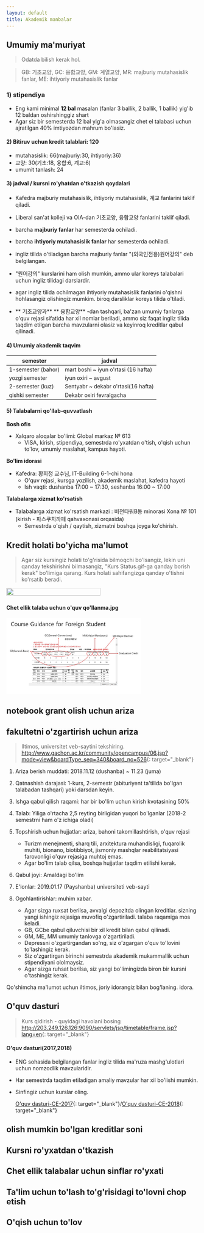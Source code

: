```yaml
---
layout: default
title: Akademik manbalar
---
```


## Umumiy ma'muriyat
 
> Odatda bilish kerak hol.

> GB: 기초교양, GC: 융합교양, GM: 계열교양, MR: majburiy mutahasislik fanlar, ME: ihtiyoriy mutahasislik fanlar

### 1) stipendiya
- Eng kami minimal **12 bal** masalan (fanlar 3 ballik, 2 ballik, 1 ballik) yig'ib 12 baldan oshirshinggiz shart 
- Agar siz bir semesterda 12 bal yig'a olmasangiz chet el talabasi uchun ajratilgan 40% imtiyozdan mahrum bo'lasiz. 

#### 2) Bitiruv uchun kredit talablari: 120
- mutahasislik: 66(majburiy:30, ihtiyoriy:36)
- 교양: 30(기초:18, 융합:6, 계교:6)
- umumit tanlash: 24

#### 3) jadval / kursni ro'yhatdan o'tkazish qoydalari
- Kafedra majburiy mutahasislik, ihtiyoriy mutahasislik, 계교 fanlarini taklif qiladi.
- Liberal san'at kolleji va  OIA-dan 기초교양, 융합교양 fanlarini taklif qiladi.
- barcha **majburiy fanlar** har semesterda ochiladi.
- barcha **ihtiyoriy mutahasislik fanlar** har semesterda ochiladi.
- ingliz tilida o'tiladigan barcha majburiy fanlar "(외국인전용)원어강의" deb belgilangan.
- "원어강의" kurslarini ham olish mumkin, ammo ular koreys talabalari uchun ingliz tilidagi darslardir.

- agar ingliz tilida ochilmagan ihtiyoriy mutahasislik fanlarini o'qishni hohlasangiz olishingiz mumkim. biroq darsliklar koreys tilida o'tiladi.
- ** 기초교양과** ** 융합교양** -dan tashqari, ba'zan umumiy fanlarga o'quv rejasi sifatida har xil nomlar beriladi, ammo siz faqat ingliz tilida taqdim etilgan barcha mavzularni olasiz va keyinroq kreditlar qabul qilinadi.


#### 4) Umumiy akademik taqvim

|semester|jadval|
|---|---|
|1-semester (bahor)|mart boshi ~ iyun o'rtasi (16 hafta)|
|yozgi semester| iyun oxiri ~ avgust|
|2-semester (kuz)| Sentyabr ~ dekabr o'rtasi(16 hafta)|
|qishki semester| Dekabr oxiri fevralgacha|

#### 5) Talabalarni qo'llab-quvvatlash
**Bosh ofis**
- Xalqaro aloqalar bo'limi: Global markaz № 613
  - VISA, kirish, stipendiya, semestrda ro'yxatdan o'tish, o'qish uchun to'lov, umumiy maslahat, kampus hayoti.

**Bo'lim idorasi**
 - Kafedra: 황희정 교수님, IT-Building 6-1-chi hona
   - O'quv rejasi, kursga yozilish, akademik maslahat, kafedra hayoti
   - Ish vaqti: dushanba 17:00 ~ 17:30, seshanba 16:00 ~ 17:00

**Talabalarga xizmat ko'rsatish**
- Talabalarga xizmat ko'rsatish markazi : 비전타워B동 minorasi Xona № 101 (kirish - 파스쿠치까페 qahvaxonasi orqasida)
  - Semestrda o'qish / qaytish, xizmatni boshqa joyga ko'chirish.

 ## Kredit holati bo'yicha ma'lumot
 > Agar siz kursingiz holati to'g'risida bilmoqchi bo'lsangiz, lekin uni qanday tekshirishni bilmasangiz, "Kurs Status.gif-ga qanday borish kerak" bo'limiga qarang. Kurs holati sahifangizga qanday o'tishni ko'rsatib beradi.


<img src="img/How to Go Course Status.gif" width="70%" height="70%">

#### Chet ellik talaba uchun o'quv qo'llanma.jpg


<img src="img/Course_Mannual_for_Foreign_Student.JPG" width="70%" height="70%">


 





## notebook grant olish uchun ariza
## fakultetni o'zgartirish uchun ariza

>Iltimos, universitet veb-saytini tekshiring.
><http://www.gachon.ac.kr/community/opencampus/06.jsp?mode=view&boardType_seq=340&board_no=526>{: target="_blank"}

1. Ariza berish muddati: 2018.11.12 (dushanba) ~ 11.23 (juma)

2. Qatnashish darajasi: 1-kurs, 2-semestr (abituriyent ta'tilida bo'lgan talabadan tashqari) yoki darsdan keyin.

3. Ishga qabul qilish raqami: har bir bo'lim uchun kirish kvotasining 50%

4. Talab: Yiliga o'rtacha 2,5 reyting birligidan yuqori bo'lganlar (2018-2 semestrni ham o'z ichiga oladi)

5. Topshirish uchun hujjatlar: ariza, bahoni takomillashtirish, o'quv rejasi
    * Turizm menejmenti, sharq tili, arxitektura muhandisligi, fuqarolik muhiti, bionano, biotibbiyot, jismoniy mashqlar reabilitatsiyasi farovonligi o'quv rejasiga muhtoj emas.
    * Agar bo'lim talab qilsa, boshqa hujjatlar taqdim etilishi kerak.

6. Qabul joyi: Amaldagi bo'lim

7. E'lonlar: 2019.01.17 (Payshanba) universiteti veb-sayti

8. Ogohlantirishlar: muhim xabar.<br>
    * Agar sizga ruxsat berilsa, avvalgi depozitda olingan kreditlar. sizning yangi ishingiz rejasiga muvofiq o'zgartiriladi. talaba raqamiga mos keladi.
    * GB, GCbe qabul qiluvchisi bir xil kredit bilan qabul qilinadi.
    * GM, ME, MM umumiy tanlovga o'zgartiriladi.
    * Depressni o'zgartirgandan so'ng, siz o'zgargan o'quv to'lovini to'lashingiz kerak.
    * Siz o'zgartirgan birinchi semestrda akademik mukammallik uchun stipendiyani ololmaysiz.
    * Agar sizga ruhsat berilsa, siz yangi bo'limingizda biron bir kursni o'tashingiz kerak.

Qo'shimcha ma'lumot uchun iltimos, joriy idorangiz bilan bog'laning. idora.


## O'quv dasturi
>Kurs qidirish - quyidagi havolani bosing
><http://203.249.126.126:9090/servlets/jsp/timetable/frame.jsp?lang=en>{: target="_blank"}

#### O'quv dasturi(2017,2018)
- ENG sohasida belgilangan fanlar ingliz tilida ma'ruza mashg'ulotlari uchun nomzodlik mavzularidir.
- Har semestrda taqdim etiladigan amaliy mavzular har xil bo'lishi mumkin.
- Sinfingiz uchun kurslar oling.

   [O'quv dasturi-CE-2017](pdf/Curriculum-CE-2017.pdf){: target="_blank"}/[O'quv dasturi-CE-2018](pdf/Curriculum-CE-2018.pdf){: target="_blank"}
## olish mumkin bo'lgan kreditlar soni
## Kursni ro'yxatdan o'tkazish
## Chet ellik talabalar uchun sinflar ro'yxati
## Ta'lim uchun to'lash to'g'risidagi to'lovni chop etish

## O'qish uchun to'lov
